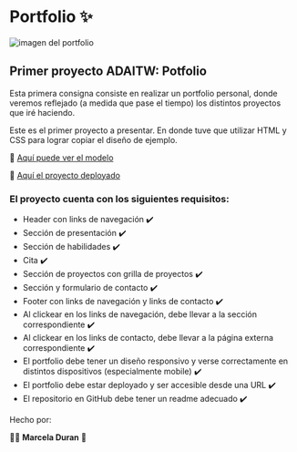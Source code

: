 # Portfolio :sparkles:

![imagen del portfolio](https://i.imgur.com/RclxOmC.png)

## Primer proyecto ADAITW: Potfolio

Esta primera consigna consiste en realizar un portfolio personal, donde veremos reflejado (a medida que pase el tiempo) los distintos proyectos que iré haciendo.

Este es el primer proyecto a presentar. En donde tuve que utilizar HTML y CSS para lograr copiar el diseño de ejemplo.

:page_facing_up: [Aquí puede ver el modelo](https://frontend-proyecto-portfolio.adaitw.org/)


:open_file_folder: [Aquí el proyecto deployado](https://makorii.github.io/Portfolio/)

### El proyecto cuenta con los siguientes requisitos:

* Header con links de navegación :heavy_check_mark:
* Sección de presentación :heavy_check_mark:
* Sección de habilidades :heavy_check_mark:
* Cita :heavy_check_mark:
* Sección de proyectos con grilla de proyectos :heavy_check_mark:
* Sección y formulario de contacto :heavy_check_mark:
* Footer con links de navegación y links de contacto :heavy_check_mark:
* Al clickear en los links de navegación, debe llevar a la sección correspondiente :heavy_check_mark:
* Al clickear en los links de contacto, debe llevar a la página externa correspondiente :heavy_check_mark:
* El portfolio debe tener un diseño responsivo y verse correctamente en distintos dispositivos (especialmente mobile) :heavy_check_mark:
* El portfolio debe estar deployado y ser accesible desde una URL :heavy_check_mark:
* El repositorio en GitHub debe tener un readme adecuado :heavy_check_mark:

Hecho por:

:woman_technologist: **Marcela Duran** :purple_heart:
